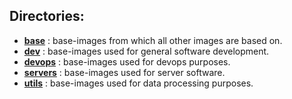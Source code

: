 ## Directories:

 - **[base](base/)**       : base-images from which all other images are based on.
 - **[dev](dev/)**         : base-images used for general software development.
 - **[devops](devops/)**   : base-images used for devops purposes.
 - **[servers](servers/)** : base-images used for server software.
 - **[utils](utils/)**     : base-images used for data processing purposes.
 
